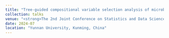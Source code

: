 ```yaml
---
title: "Tree-guided compositional variable selection analysis of microbiome data"
collection: talks
venue: "<strong>The 2nd Joint Conference on Statistics and Data Science (JCSDS 2024)</strong>"
date: 2024-07
location: "Yunnan University, Kunming, China"
---
```

